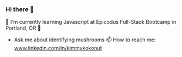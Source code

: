 ### Hi there 👋
🌱 I'm currently learning Javascript at Epicodus Full-Stack Bootcamp in Portland, OR 🌱
* Ask me about identifying mushrooms
📫  How to reach me: www.linkedin.com/in/kimmykokonut
<!--
**kimmykokonut/kimmykokonut** is a ✨ _special_ ✨ repository because its `README.md` (this file) appears on your GitHub profile.

Here are some ideas to get you started:

- 🔭 I’m currently working on ...
- 🌱 I’m currently learning ...
- 👯 I’m looking to collaborate on ...
- 🤔 I’m looking for help with ...
- 💬 Ask me about ...
- 📫 How to reach me: ...
- 😄 Pronouns: ...
- ⚡ Fun fact: ...
-->
